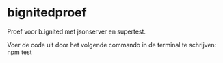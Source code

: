 # bignitedproef
Proef voor b.ignited met jsonserver en supertest.

Voer de code uit door het volgende commando in de terminal te schrijven: npm test
